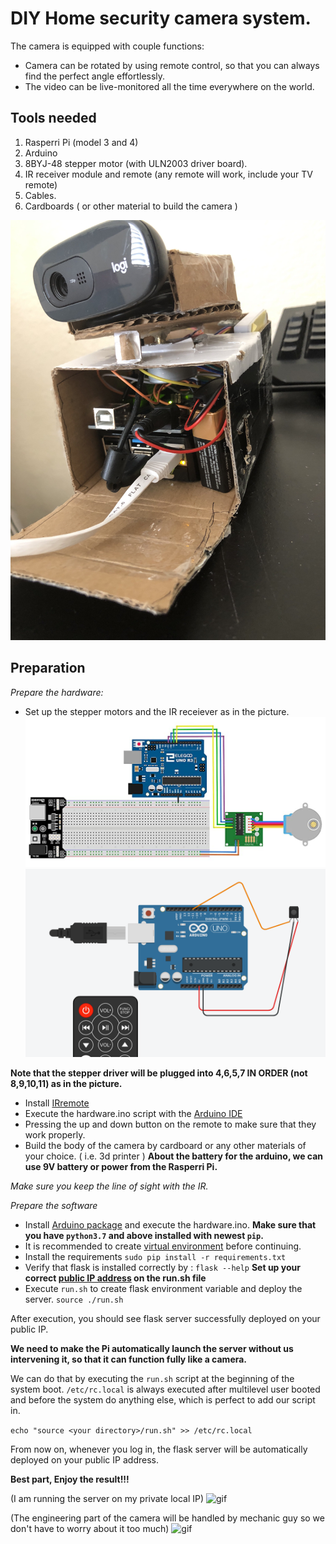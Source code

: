 # DIY Home security camera system.

The camera is equipped with couple functions:

  * Camera can be rotated by using remote control, so that you can always find the perfect angle effortlessly.
  * The video can be live-monitored all the time everywhere on the world.

## Tools needed

1. Rasperri Pi (model 3 and 4)
2. Arduino
3. 8BYJ-48 stepper motor (with ULN2003 driver board).
4. IR receiver module and remote (any remote will work, include your TV remote)
5. Cables.
6. Cardboards ( or other material to build the camera )

![camera](demo/camera2.jpg)
## Preparation

*Prepare the hardware:*

* Set up the stepper motors and the IR receiever as in the picture.
![stepper setup](demo/camera6.jpg)
![ir setup](demo/camera5.png)

**Note that the stepper driver will be plugged into  4,6,5,7 IN ORDER (not 8,9,10,11) as in the picture.**
* Install [IRremote](https://www.arduino.cc/reference/en/libraries/irremote/)
* Execute the hardware.ino script with the [Arduino IDE](https://www.arduino.cc/en/Guide/Environment)
* Pressing the up and down button on the remote to make sure that they work properly.
* Build the body of the camera by cardboard or any other materials of your choice. ( i.e. 3d printer )
**About the battery for the arduino, we can use 9V battery or power from the Rasperri Pi.**

*Make sure you keep the line of sight with the IR.*

*Prepare the software*

* Install [Arduino package](https://www.arduino.cc/en/software) and execute the hardware.ino.
**Make sure that you have `python3.7` and above installed with newest `pip`.**
* It is recommended to create [virtual environment](https://docs.python.org/3/tutorial/venv.html) before continuing.
* Install the requirements
`sudo pip install -r requirements.txt`
* Verify that flask is installed correctly by : `flask --help`
**Set up your correct [public IP address](https://opensource.com/article/18/5/how-find-ip-address-linux) on the run.sh file**
* Execute `run.sh` to create flask environment variable and deploy the server.
`source ./run.sh`

After execution, you should see flask server successfully deployed on your public IP.

**We need to make the Pi automatically launch the server without us intervening it, so that it can function fully like a camera.**

We can do that by executing the `run.sh` script at the beginning of the system boot. `/etc/rc.local` is always executed after multilevel user booted and before the system do anything else, which is perfect to add our script in.

`echo "source <your directory>/run.sh" >> /etc/rc.local`

From now on, whenever you log in, the flask server will be automatically deployed on your public IP address.

**Best part, Enjoy the result!!!**

(I am running the server on my private local IP)
![gif](demo/camera5.gif)

(The engineering part of the camera will be handled by mechanic guy so we don't have to worry about it too much)
![gif](demo/camera3.gif)
